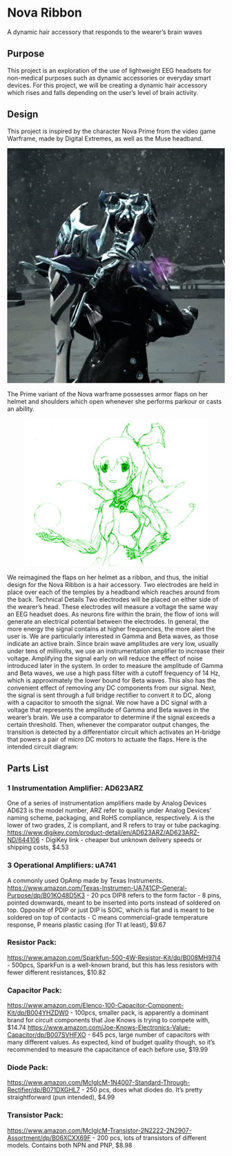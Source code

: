 # Nova Ribbon
A dynamic hair accessory that responds to the wearer’s brain waves

## Purpose
This project is an exploration of the use of lightweight EEG headsets for non-medical purposes such as dynamic accessories or everyday smart devices. For this project, we will be creating a dynamic hair accessory which rises and falls depending on the user’s level of brain activity.

## Design
This project is inspired by the character Nova Prime from the video game Warframe, made by Digital Extremes, as well as the Muse headband.
<p align="center">
  <img width="542" height="542" src="https://github.com/DreekFire/Electronics/raw/master/Nova%20Ribbon/Nova%20Armor%20Flaps.gif">
</p>
The Prime variant of the Nova warframe possesses armor flaps on her helmet and shoulders which open whenever she performs parkour or casts an ability. 
<p align="center">
  <img width="427" height="341" src="https://github.com/DreekFire/Electronics/raw/master/Nova%20Ribbon/Nova%20Green%20Cropped.png">
</p>
We reimagined the flaps on her helmet as a ribbon, and thus, the initial design for the Nova Ribbon is a hair accessory. Two electrodes are held in place over each of the temples by a headband which reaches around from the back.
Technical Details
Two electrodes will be placed on either side of the wearer’s head. These electrodes will measure a voltage the same way an EEG headset does. As neurons fire within the brain, the flow of ions will generate an electrical potential between the electrodes. In general, the more energy the signal contains at higher frequencies, the more alert the user is. We are particularly interested in Gamma and Beta waves, as those indicate an active brain. Since brain wave amplitudes are very low, usually under tens of millivolts, we use an instrumentation amplifier to increase their voltage. Amplifying the signal early on will reduce the effect of noise introduced later in the system.
In order to measure the amplitude of Gamma and Beta waves, we use a high pass filter with a cutoff frequency of 14 Hz, which is approximately the lower bound for Beta waves. This also has the convenient effect of removing any DC components from our signal. Next, the signal is sent through a full bridge rectifier to convert it to DC, along with a capacitor to smooth the signal.
We now have a DC signal with a voltage that represents the amplitude of Gamma and Beta waves in the wearer’s brain. We use a comparator to determine if the signal exceeds a certain threshold. Then, whenever the comparator output changes, the transition is detected by a differentiator circuit which activates an H-bridge that powers a pair of micro DC motors to actuate the flaps.
Here is the intended circuit diagram:

## Parts List
### 1 Instrumentation Amplifier: AD623ARZ
One of a series of instrumentation amplifiers made by Analog Devices
AD623 is the model number, ARZ refer to quality under Analog Devices’ naming scheme, packaging, and RoHS compliance, respectively. A is the lower of two grades, Z is compliant, and R refers to tray or tube packaging.
https://www.digikey.com/product-detail/en/AD623ARZ/AD623ARZ-ND/644106 - DigiKey link - cheaper but unknown delivery speeds or shipping costs, $4.53
### 3 Operational Amplifiers: uA741
A commonly used OpAmp made by Texas Instruments.
https://www.amazon.com/Texas-Instrumen-UA741CP-General-Purpose/dp/B01KO48D5K3 - 20 pcs
DIP8 refers to the form factor - 8 pins, pointed downwards, meant to be inserted into ports instead of soldered on top. Opposite of PDIP or just DIP is SOIC, which is flat and is meant to be soldered on top of contacts - C means commercial-grade temperature response, P means plastic casing (for TI at least), $9.67
### Resistor Pack:
https://www.amazon.com/Sparkfun-500-4W-Resistor-Kit/dp/B008MH97I4 - 500pcs, SparkFun is a well-known brand, but this has less resistors with fewer different resistances, $10.82
### Capacitor Pack:
https://www.amazon.com/Elenco-100-Capacitor-Component-Kit/dp/B004YHZDW0 - 100pcs, smaller pack, is apparently a dominant brand for circuit components that Joe Knows is trying to compete with, $14.74
https://www.amazon.com/Joe-Knows-Electronics-Value-Capacitor/dp/B007SVHFXO - 645 pcs, large number of capacitors with many different values. As expected, kind of budget quality though, so it’s recommended to measure the capacitance of each before use, $19.99
### Diode Pack:
https://www.amazon.com/McIgIcM-1N4007-Standard-Through-Rectifier/dp/B071DXGHL7 - 250 pcs, does what diodes do. It’s pretty straightforward (pun intended), $4.99
### Transistor Pack:
https://www.amazon.com/McIgIcM-Transistor-2N2222-2N2907-Assortment/dp/B06XCXX69F - 200 pcs, lots of transistors of different models. Contains both NPN and PNP, $8.98